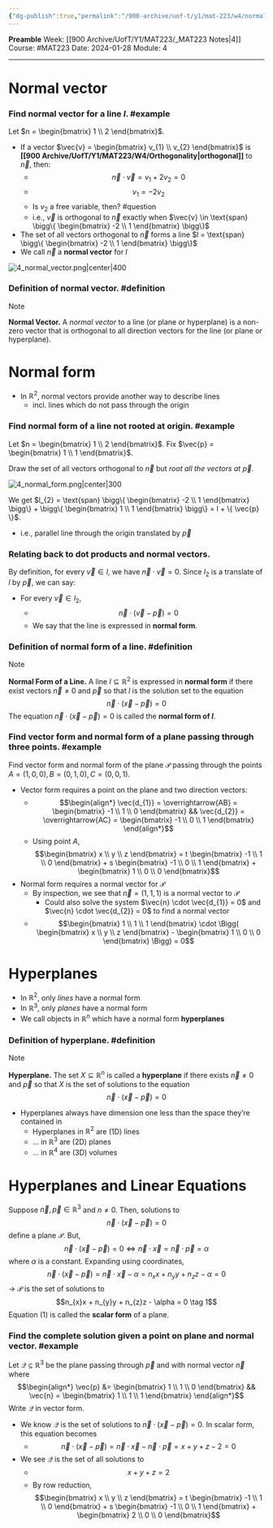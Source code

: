 ```yaml
---
{"dg-publish":true,"permalink":"/900-archive/uof-t/y1/mat-223/w4/normal-form-of-lines-and-planes/","created":"2024-01-28T11:50:32.442-08:00","updated":"2024-01-28T15:16:32.696-08:00"}
---
```


**Preamble**
Week: [[900 Archive/UofT/Y1/MAT223/_MAT223 Notes\|4]]
Course: #MAT223
Date: 2024-01-28
Module: 4

---
# Normal vector
### Find normal vector for a line $l$. #example 

Let $n = \begin{bmatrix} 1 \\ 2 \end{bmatrix}$.
- If a vector $\vec{v} = \begin{bmatrix} v_{1} \\ v_{2} \end{bmatrix}$ is **[[900 Archive/UofT/Y1/MAT223/W4/Orthogonality\|orthogonal]]** to $\vec{n}$, then:
	- $$\vec{n} \cdot \vec{v} = v_{1} + 2 v_{2} = 0$$
	- $$v_{1} = -2v_{2}$$
	- Is $v_{2}$ a free variable, then? #question
	- i.e., $\vec{v}$ is orthogonal to $\vec{n}$ exactly when $\vec{v} \in \text{span} \bigg\{ \begin{bmatrix} -2 \\ 1 \end{bmatrix} \bigg\}$
- The set of all vectors orthogonal to $\vec{n}$ forms a line $l = \text{span} \bigg\{ \begin{bmatrix} -2 \\ 1 \end{bmatrix} \bigg\}$
- We call $\vec{n}$ a **normal vector** for $l$

![4_normal_vector.png|center|400](/img/user/900%20Archive/UofT/Y1/Files/MAT223/4_normal_vector.png)
### Definition of normal vector. #definition 

> [!note] 
> **Normal Vector.** A *normal vector* to a line (or plane or hyperplane) is a non-zero vector that is orthogonal to all direction vectors for the line (or plane or hyperplane).

# Normal form

- In $\mathbb{R}^{2}$, normal vectors provide another way to describe lines
	- incl. lines which do not pass through the origin

### Find normal form of a line not rooted at origin. #example 

Let $n = \begin{bmatrix} 1 \\ 2 \end{bmatrix}$. Fix $\vec{p} = \begin{bmatrix} 1 \\ 1 \end{bmatrix}$.

Draw the set of all vectors orthogonal to $\vec{n}$ but *root all the vectors at $\vec{p}$*.

![4_normal_form.png|center|300](/img/user/900%20Archive/UofT/Y1/Files/MAT223/4_normal_form.png)

We get $l_{2} = \text{span} \bigg\{ \begin{bmatrix} -2 \\ 1 \end{bmatrix} \bigg\} + \bigg\{ \begin{bmatrix} 1 \\ 1 \end{bmatrix} \bigg\} = l + \{ \vec{p} \}$.
- i.e., parallel line through the origin translated by $\vec{p}$

### Relating back to dot products and normal vectors.
By definition, for every $\vec{v} \in l$, we have $\vec{n} \cdot \vec{v} = 0$. Since $l_{2}$ is a translate of $l$ by $\vec{p}$, we can say:
- For every $\vec{v} \in l_{2}$,
	- $$\vec{n} \cdot (\vec{v} - \vec{p}) = 0$$
	- We say that the line is expressed in **normal form**.

### Definition of normal form of a line. #definition 

> [!note] 
> **Normal Form of a Line.**
> A line $l \subseteq \mathbb{R}^{2}$ is expressed in **normal form** if there exist vectors $\vec{n} \neq 0$ and $\vec{p}$ so that $l$ is the solution set to the equation
> $$\vec{n} \cdot (\vec{x} - \vec{p}) = 0$$
> The equation $\vec{n} \cdot (\vec{x} - \vec{p}) = 0$ is called the **normal form of $l$**.

### Find vector form and normal form of a plane passing through three points. #example 

Find vector form and normal form of the plane $\mathcal{P}$ passing through the points $A = (1, 0, 0), B = (0, 1, 0), C = (0, 0, 1)$.

- Vector form requires a point on the plane and two direction vectors:
	- $$\begin{align*} \vec{d_{1}}  = \overrightarrow{AB} = \begin{bmatrix} -1 \\ 1 \\ 0 \end{bmatrix} && \vec{d_{2}} = \overrightarrow{AC} = \begin{bmatrix} -1 \\ 0 \\ 1 \end{bmatrix} \end{align*}$$
	- Using point $A$, $$\begin{bmatrix} x \\ y \\ z \end{bmatrix} = t \begin{bmatrix} -1 \\ 1 \\ 0 \end{bmatrix} + s \begin{bmatrix} -1 \\ 0 \\ 1 \end{bmatrix} + \begin{bmatrix} 1 \\ 0 \\ 0 \end{bmatrix}$$
- Normal form requires a normal vector for $\mathcal{P}$
	- By inspection, we see that $\vec{n} = (1,1,1)$ is a normal vector to $\mathcal{P}$
		- Could also solve the system $\vec{n} \cdot \vec{d_{1}} = 0$ and $\vec{n} \cdot \vec{d_{2}} = 0$ to find a normal vector
	- $$\begin{bmatrix} 1 \\ 1 \\ 1 \end{bmatrix} \cdot \Bigg( \begin{bmatrix} x \\ y \\ z \end{bmatrix} - \begin{bmatrix} 1 \\ 0 \\ 0 \end{bmatrix} \Bigg) = 0$$

# Hyperplanes

- In $\mathbb{R}^{2}$, only *lines* have a normal form
- In $\mathbb{R}^{3}$, only *planes* have a normal form
- We call objects in $\mathbb{R}^{n}$ which have a normal form **hyperplanes**

### Definition of hyperplane. #definition 

> [!note]
> **Hyperplane.** The set $X \subseteq \mathbb{R}^{n}$ is called a **hyperplane** if there exists $\vec{n} \neq 0$ and $\vec{p}$ so that $X$ is the set of solutions to the equation
> $$\vec{n} \cdot (\vec{x} - \vec{p}) = 0$$

- Hyperplanes always have dimension one less than the space they’re contained in
	- Hyperplanes in $\mathbb{R}^{2}$ are (1D) lines
	- … in $\mathbb{R}^{3}$ are (2D) planes
	- … in $\mathbb{R}^{4}$ are (3D) volumes

# Hyperplanes and Linear Equations

Suppose $\vec{n}, \vec{p} \in \mathbb{R}^{3}$ and $n \neq 0$. Then, solutions to
$$\vec{n} \cdot (\vec{x} - \vec{p}) = 0$$
define a plane $\mathcal{P}$. But, $$\vec{n} \cdot (\vec{x} - \vec{p}) = 0 \iff \vec{n} \cdot \vec{x} = \vec{n} \cdot \vec{p} = \alpha$$
where $\alpha$ is a constant. Expanding using coordinates,
$$\vec{n} \cdot (\vec{x} - \vec{p}) = \vec{n} \cdot \vec{x} - \alpha = n_{x}x + n_{y}y + n_{z}z - \alpha = 0$$
→ $\mathcal{P}$ is the set of solutions to
$$n_{x}x + n_{y}y + n_{z}z - \alpha = 0 \tag 1$$
Equation (1) is called the **scalar form** of a plane.

### Find the complete solution given a point on plane and normal vector. #example 

Let $\mathcal{Q} \subseteq \mathbb{R}^{3}$ be the plane passing through $\vec{p}$ and with normal vector $\vec{n}$ where
$$\begin{align*}
\vec{p} &= \begin{bmatrix} 1 \\ 1 \\ 0 \end{bmatrix} && \vec{n} = \begin{bmatrix} 1 \\ 1 \\ 1 \end{bmatrix}
\end{align*}$$
Write $\mathcal{Q}$ in vector form.
- We know $\mathcal{Q}$ is the set of solutions to $\vec{n} \cdot (\vec{x} - \vec{p}) = 0$. In scalar form, this equation becomes
	- $$\vec{n} \cdot (\vec{x} - \vec{p}) = \vec{n} \cdot \vec{x} - \vec{n} \cdot \vec{p} = x + y + z - 2 = 0$$
- We see $\mathcal{Q}$ is the set of all solutions to
	- $$x + y + z = 2$$
	- By row reduction, $$\begin{bmatrix} x \\ y \\ z \end{bmatrix} = t \begin{bmatrix} -1 \\ 1 \\ 0 \end{bmatrix} + s \begin{bmatrix} -1 \\ 0 \\ 1 \end{bmatrix} + \begin{bmatrix} 2 \\ 0 \\ 0 \end{bmatrix}$$
